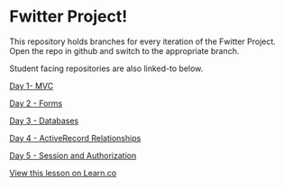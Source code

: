 # Fwitter Project!

This repository holds branches for every iteration of the Fwitter Project. Open the repo in github and switch to the appropriate branch.

Student facing repositories are also linked-to below. 


[Day 1- MVC](https://github.com/learn-co-curriculum/hs-fwitter-mvc)


[Day 2 - Forms](https://github.com/learn-co-curriculum/hs-fwitter-forms)


[Day 3 - Databases](https://github.com/learn-co-curriculum/hs-fwitter-databases)

[Day 4 - ActiveRecord Relationships](https://github.com/learn-co-curriculum/hs-fwitter-activerecord-relationships)

[Day 5 - Session and Authorization](https://github.com/learn-co-curriculum/hs-fwitter-sessions-authorization)

<a href='https://learn.co/lessons/hs-advanced-software-engineering-fwitter-project' data-visibility='hidden'>View this lesson on Learn.co</a>
